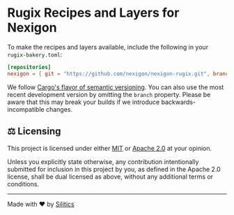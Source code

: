 # Rugix Recipes and Layers for Nexigon

To make the recipes and layers available, include the following in your `rugix-bakery.toml`:

```toml
[repositories]
nexigon = { git = "https://github.com/nexigon/nexigon-rugix.git", branch = "v0" }
```

We follow [Cargo's flavor of semantic versioning](https://doc.rust-lang.org/cargo/reference/resolver.html#semver-compatibility).
You can also use the most recent development version by omitting the `branch` property.
Please be aware that this may break your builds if we introduce backwards-incompatible changes.

## ⚖️ Licensing

This project is licensed under either [MIT](https://github.com/nexigon/nexigon-rugix/blob/main/LICENSE-MIT) or [Apache 2.0](https://github.com/nexigon/nexigon-rugix/blob/main/LICENSE-APACHE) at your opinion.

Unless you explicitly state otherwise, any contribution intentionally submitted for inclusion in this project by you, as defined in the Apache 2.0 license, shall be dual licensed as above, without any additional terms or conditions.

---

Made with ❤️ by [Silitics](https://www.silitics.com)
